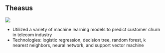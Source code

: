 
## Theasus

<img src = "knn_figure">

- Utilized a variety of machine learning models to predict customer churn in telecom industry
- Technologies: logistic regression, decision tree, random forest, k nearest neighbors, neural network, and support vector machine


```python

```
